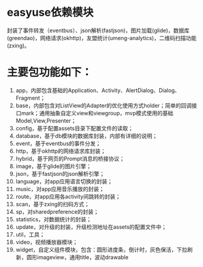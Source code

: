 # easyuse依赖模块

封装了事件转发（eventbus）、json解析(fastjson)，图片加载(glide)，数据库(greendao)，网络请求(okhttp)，友盟统计(umeng-analytics)，二维码扫描功能(zxing)。

# 主要包功能如下：
1. app，内部包含基础的Application、Activity、AlertDialog、Dialog、Fragment；
2. base，内部包含对ListView的Adapter的优化使用方式holder；简单的回调接口mark；通用抽象自定义view和viewgroup，mvp模式使用的基础Model,View,Presenter；
3. config，基于配置assets目录下配置文件的读取；
4. database，基于db模块的数据库封装，内部有详细的说明；
5. event，基于eventbus的事件分发；
6. http，基于okhttp的网络请求库封装；
7. hybrid，基于网页的Prompt消息的桥接协议；
8. image，基于glide的图片引擎；
9. json，基于fastjson的json解析引擎；
10. language，对app应用语言切换的封装；
11. music，对app应用音乐播放的封装；
12. route，对app应用各activity间跳转的封装；
13. scan，基于zxing的扫码方式；
14. sp，对sharedpreference的封装；
15. statistics，对数据统计的封装；
16. update，对升级的封装，升级检测地址在assets的配置文件中；
17. util，工具；
18. video，视频播放器模块；
19. widget，自定义组件模块，包含：圆形进度条，倒计时，灰色保活，下拉刷新，圆形imageview，通用title，波动drawable
